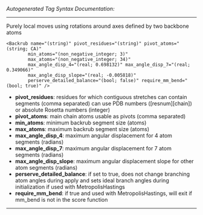 _Autogenerated Tag Syntax Documentation:_

---
Purely local moves using rotations around axes defined by two backbone atoms

```
<Backrub name="(string)" pivot_residues="(string)" pivot_atoms="(string; CA)"
        min_atoms="(non_negative_integer; 3)"
        max_atoms="(non_negative_integer; 34)"
        max_angle_disp_4="(real; 0.698132)" max_angle_disp_7="(real; 0.349066)"
        max_angle_disp_slope="(real; -0.005818)"
        perserve_detailed_balance="(bool; false)" require_mm_bend="(bool; true)" />
```

-   **pivot_residues**: residues for which contiguous stretches can contain segments (comma separated) can use PDB numbers ([resnum][chain]) or absolute Rosetta numbers (integer)
-   **pivot_atoms**: main chain atoms usable as pivots (comma separated)
-   **min_atoms**: minimum backrub segment size (atoms)
-   **max_atoms**: maximum backrub segment size (atoms)
-   **max_angle_disp_4**: maximum angular displacement for 4 atom segments (radians)
-   **max_angle_disp_7**: maximum angular displacement for 7 atom segments (radians)
-   **max_angle_disp_slope**: maximum angular displacement slope for other atom segments (radians)
-   **perserve_detailed_balance**: if set to true, does not change branching atom angles during apply and sets ideal branch angles during initialization if used with MetropolisHastings
-   **require_mm_bend**: if true and used with MetropolisHastings, will exit if mm_bend is not in the score function

---
